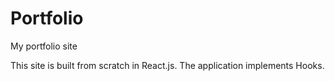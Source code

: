 # Portfolio

My portfolio site

This site is built from scratch in React.js. The application implements Hooks.
